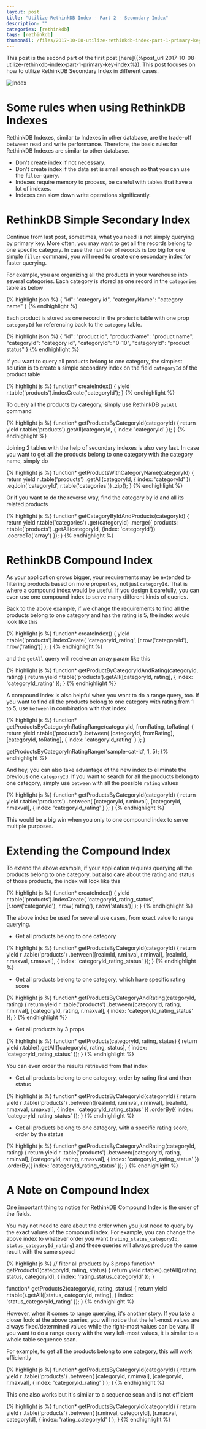 ```yaml
---
layout: post
title: "Utilize RethinkDB Index - Part 2 - Secondary Index"
description: ""
categories: [rethinkdb]
tags: [rethinkdb]
thumbnail: /files/2017-10-08-utilize-rethinkdb-index-part-1-primary-key-index/thumbnail.png
---
```


This post is the second part of the first post
[here]({%post_url 2017-10-08-utilize-rethinkdb-index-part-1-primary-key-index%}). This post focuses
on how to utilize RethinkDB Secondary Index in different cases.

![Index](/files/2017-10-08-utilize-rethinkdb-index-part-1-primary-key-index/thumbnail.png)

# Some rules when using RethinkDB Indexes

RethinkDB Indexes, similar to Indexes in other database, are the trade-off between read and write
performance. Therefore, the basic rules for RethinkDB Indexes are similar to other database.

- Don't create index if not necessary.
- Don't create index if the data set is small enough so that you can use the `filter` query.
- Indexes require memory to process, be careful with tables that have a lot of indexes.
- Indexes can slow down write operations significantly.

<!-- more -->

# RethinkDB Simple Secondary Index

Continue from last post, sometimes, what you need is not simply querying by primary key. More often,
you may want to get all the records belong to one specific category.
In case the number of records is too big for one simple `filter` command, you will need to create
one secondary index for faster querying.

For example, you are organizing all the products in your warehouse into several categories. Each
category is stored as one record in the `categories` table as below

{% highlight json %}
{
  "id":             "category id",
  "categoryName":   "category name"
}
{% endhighlight %}

Each product is stored as one record in the `products` table with one prop `categoryId` for
referencing back to the `category` table.

{% highlight json %}
{
  "id":             "product id",
  "productName":    "product name",
  "categoryId":     "category id",
  "categoryId":     "0-10",
  "categoryId":     "product status"
}
{% endhighlight %}

If you want to query all products belong to one category, the simplest solution is to create a
simple secondary index on the field `categoryId` of the product table

{% highlight js %}
function* createIndex() {
  yield r.table('products').indexCreate('categoryId');
}
{% endhighlight %}

To query all the products by category, simply use RethinkDB `getAll` command

{% highlight js %}
function* getProductsByCategoryId(categoryId) {
  return yield r.table('products').getAll(categoryId, { index: 'categoryId' });
}
{% endhighlight %}

Joining 2 tables with the help of secondary indexes is also very fast. In case you
want to get all the products belong to one category with the category name, simply do

{% highlight js %}
function* getProductsWithCategoryName(categoryId) {
  return yield r
    .table('products')
    .getAll(categoryId, { index: 'categoryId' })
    .eqJoin('categoryId', r.table('categories'))
    .zip();
}
{% endhighlight %}

Or if you want to do the reverse way, find the category by id and all its related products

{% highlight js %}
function* getCategoryByIdAndProducts(categoryId) {
  return yield r.table('categories')
    .get(categoryId)
    .merge({
      products: r.table('products')
        .getAll(categoryId, {index: 'categoryId'})
        .coerceTo('array')
    });
}
{% endhighlight %}

# RethinkDB Compound Index

As your application grows bigger, your requirements may be extended to filtering products based on
more properties, not just `categoryId`. That is where a compound
index would be useful. If you design it carefully, you can even use one compound index to serve many
different kinds of queries.

Back to the above example, if we change the requirements to find all the products belong to one
category and has the rating is 5, the index would look like this

{% highlight js %}
function* createIndex() {
  yield r.table('products').indexCreate(
    'categoryId_rating',
    [r.row('categoryId'), r.row('rating')]
  );
}
{% endhighlight %}

and the `getAll` query will receive an array param like this

{% highlight js %}
function* getProductByCategoryIdAndRating(categoryId, rating) {
  return yield r.table('products').getAll([categoryId, rating], { index: 'categoryId_rating' });
}
{% endhighlight %}

A compound index is also helpful when you want to do a range query, too. If you want to find all the
products belong to one category with rating from 1 to 5, use `between` in combination with that
index

{% highlight js %}
function* getProductsByCategoryInRatingRange(categoryId, fromRating, toRating) {
  return yield r.table('products')
    .between(
      [categoryId, fromRating],
      [categoryId, toRating],
      { index: 'categoryId_rating' }
    );
}

getProductsByCategoryInRatingRange('sample-cat-id', 1, 5);
{% endhighlight %}

And hey, you can also take advantage of the new index to eliminate the previous one `categoryId`. If
you want to search for all the products belong to one category, simply use `between` with all the
possible `rating` values

{% highlight js %}
function* getProductsByCategoryId(categoryId) {
  return yield r.table('products')
    .between(
      [categoryId, r.minval],
      [categoryId, r.maxval],
      { index: 'categoryId_rating' }
    );
}
{% endhighlight %}

This would be a big win when you only to one compound index to serve multiple purposes.

# Extending the Compound Index

To extend the above example, if your application requires querying all the products belong to one
category, but also care about the rating and status of those products, the index will look like this

{% highlight js %}
function* createIndex() {
  yield r.table('products').indexCreate(
    'categoryId_rating_status',
    [r.row('categoryId'), r.row('rating'), r.row('status')]
  );
}
{% endhighlight %}

The above index be used for several use cases, from exact value to range querying.

- Get all products belong to one category

{% highlight js %}
function* getProductsByCategoryId(categoryId) {
  return yield r
    .table('products')
    .between([realmId, r.minval, r.minval], [realmId, r.maxval, r.maxval], {
      index: 'categoryId_rating_status'
    });
}
{% endhighlight %}

- Get all products belong to one category, which have specific rating score

{% highlight js %}
function* getProductsByCategoryAndRating(categoryId, rating) {
  return yield r
    .table('products')
    .between([categoryId, rating, r.minval], [categoryId, rating, r.maxval], {
      index: 'categoryId_rating_status'
    });
}
{% endhighlight %}

- Get all products by 3 props

{% highlight js %}
function* getProducts(categoryId, rating, status) {
  return yield r.table().getAll([categoryId, rating, status], {
    index: 'categoryId_rating_status'
  });
}
{% endhighlight %}

You can even order the results retrieved from that index

- Get all products belong to one category, order by rating first and then status

{% highlight js %}
function* getProductsByCategoryId(categoryId) {
  return yield r
    .table('products')
    .between([realmId, r.minval, r.minval], [realmId, r.maxval, r.maxval], {
      index: 'categoryId_rating_status'
    })
    .orderBy({
      index: 'categoryId_rating_status'
    });
}
{% endhighlight %}

- Get all products belong to one category, with a specific rating score, order by the status

{% highlight js %}
function* getProductsByCategoryAndRating(categoryId, rating) {
  return yield r
    .table('products')
    .between([categoryId, rating, r.minval], [categoryId, rating, r.maxval], {
      index: 'categoryId_rating_status'
    })
    .orderBy({
      index: 'categoryId_rating_status'
    });
}
{% endhighlight %}

# A Note on Compound Index

One important thing to notice for RethinkDB Compound Index is the order of the fields.

You may not need to care about the order when you just need to query by the exact values of the
compound index.
For example, you can change the above index to whatever order you want (`rating_status_categoryId`,
`status_categoryId_rating`) and these queries will always produce the same result with the same
speed

{% highlight js %}
// filter all products by 3 props
function* getProducts1(categoryId, rating, status) {
  return yield r.table().getAll([rating, status, categoryId], {
    index: 'rating_status_categoryId'
  });
}

function* getProducts2(categoryId, rating, status) {
  return yield r.table().getAll([status, categoryId, rating], {
    index: 'status_categoryId_rating'
  });
}
{% endhighlight %}

However, when it comes to range querying, it's another story. If you take a closer look at the above
queries, you will notice that the left-most values are always fixed/determined values while the
right-most values can be vary. If you want to do a range query with the vary left-most
values, it is similar to a whole table sequence scan.

For example, to get all the products belong to one
category, this will work efficiently

{% highlight js %}
function* getProductsByCategoryId(categoryId) {
  return yield r
    .table('products')
    .between(
      [categoryId, r.minval],
      [categoryId, r.maxval],
      { index: 'categoryId_rating' }
    );
}
{% endhighlight %}

This one also works but it's similar to a sequence scan and is not efficient

{% highlight js %}
function* getProductsByCategoryId(categoryId) {
  return yield r
    .table('products')
    .between(
      [r.minval, categoryId],
      [r.maxval, categoryId],
      { index: 'rating_categoryId' }
    );
}
{% endhighlight %}
